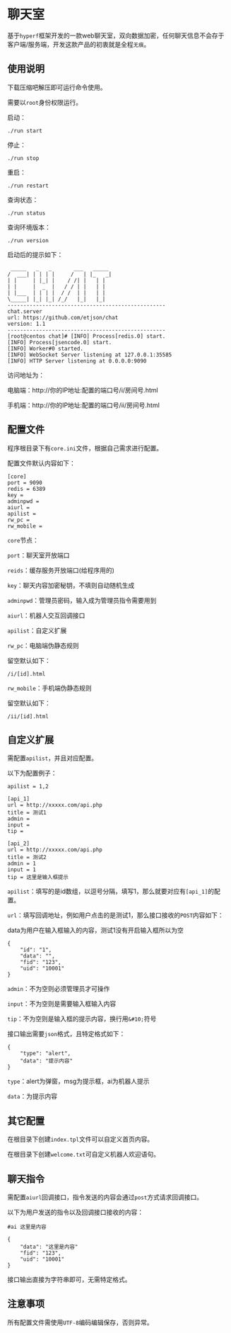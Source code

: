 # 聊天室

基于`hyperf`框架开发的一款web聊天室，双向数据加密，任何聊天信息不会存于客户端/服务端，开发这款产品的初衷就是全程`无痕`。

## 使用说明

下载压缩吧解压即可运行命令使用。

需要以`root`身份权限运行。

启动：

```shell
./run start
```

停止：

```shell
./run stop
```

重启：

```shell
./run restart
```

查询状态：

```shell
./run status
```

查询环境版本：

```shell
./run version
```

启动后的提示如下：

```text
 _____   _   _       ___   _____
/  ___| | | | |     /   | |_   _|
| |     | |_| |    / /| |   | |
| |     |  _  |   / / | |   | |
| |___  | | | |  / /  | |   | |
\_____| |_| |_| /_/   |_|   |_|
--------------------------------------------------
chat.server
url: https://github.com/etjson/chat
version: 1.1
--------------------------------------------------
[root@centos chat]# [INFO] Process[redis.0] start.
[INFO] Process[jsencode.0] start.
[INFO] Worker#0 started.
[INFO] WebSocket Server listening at 127.0.0.1:35585
[INFO] HTTP Server listening at 0.0.0.0:9090
```

访问地址为：

电脑端：http://你的IP地址:配置的端口号/i/房间号.html

手机端：http://你的IP地址:配置的端口号/ii/房间号.html

## 配置文件

程序根目录下有`core.ini`文件，根据自己需求进行配置。

配置文件默认内容如下：

```text
[core]
port = 9090
redis = 6389
key =
adminpwd =
aiurl =
apilist =
rw_pc =
rw_mobile =
```

`core`节点：

`port`：聊天室开放端口

`reids`：缓存服务开放端口(给程序用的)

`key`：聊天内容加密秘钥，不填则自动随机生成

`adminpwd`：管理员密码，输入成为管理员指令需要用到

`aiurl`：机器人交互回调接口

`apilist`：自定义扩展

`rw_pc`：电脑端伪静态规则

留空默认如下：
```text
/i/[id].html
```

`rw_mobile`：手机端伪静态规则

留空默认如下：
```text
/ii/[id].html
```

## 自定义扩展

需配置`apilist`，并且对应配置。

以下为配置例子：

```text
apilist = 1,2

[api_1]
url = http://xxxxx.com/api.php
title = 测试1
admin =
input =
tip =

[api_2]
url = http://xxxxx.com/api.php
title = 测试2
admin = 1
input = 1
tip = 这里是输入框提示
```

`apilist`：填写的是id数组，以逗号分隔，填写1，那么就要对应有`[api_1]`的配置。

`url`：填写回调地址，例如用户点击的是测试1，那么接口接收的`POST`内容如下：

data为用户在输入框输入的内容，测试1没有开启输入框所以为空

```text
{
    "id": "1",
    "data": "",
    "fid": "123",
    "uid": "10001"
}
```

`admin`：不为空则必须管理员才可操作

`input`：不为空则是需要输入框输入内容

`tip`：不为空则是输入框的提示内容，换行用`&#10;`符号

接口输出需要`json`格式，且特定格式如下：

```text
{
    "type": "alert",
    "data": "提示内容"
}
```

`type`：alert为弹窗，msg为提示框，ai为机器人提示

`data`：为提示内容

## 其它配置

在根目录下创建`index.tpl`文件可以自定义首页内容。

在根目录下创建`welcome.txt`可自定义机器人欢迎语句。

## 聊天指令

需配置`aiurl`回调接口，指令发送的内容会通过`post`方式请求回调接口。

以下为用户发送的指令以及回调接口接收的内容：

```text
#ai 这里是内容
```

```text
{
    "data": "这里是内容"
    "fid": "123",
    "uid": "10001"
}
```

接口输出直接为字符串即可，无需特定格式。

## 注意事项

所有配置文件需使用`UTF-8`编码编辑保存，否则异常。
